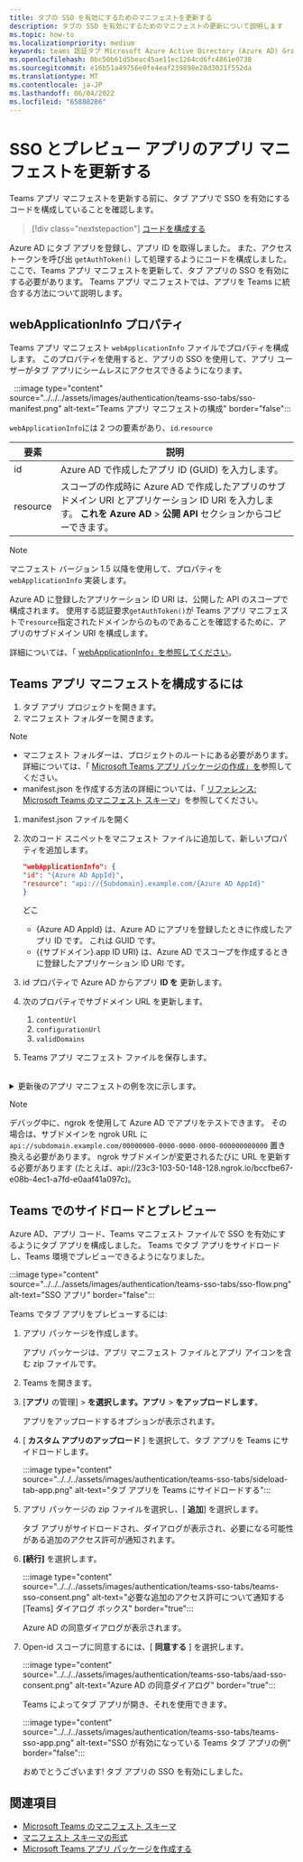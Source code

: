 ```yaml
---
title: タブの SSO を有効にするためのマニフェストを更新する
description: タブの SSO を有効にするためのマニフェストの更新について説明します
ms.topic: how-to
ms.localizationpriority: medium
keywords: teams 認証タブ Microsoft Azure Active Directory (Azure AD) Graph API
ms.openlocfilehash: 0bc50b61d5beac45ae11ec1264cd6fc4861e0738
ms.sourcegitcommit: e16b51a49756e0fe4eaf239898e28d3021f552da
ms.translationtype: MT
ms.contentlocale: ja-JP
ms.lasthandoff: 06/04/2022
ms.locfileid: "65888286"
---
```

# <a name="update-app-manifest-for-sso-and-preview-app"></a>SSO とプレビュー アプリのアプリ マニフェストを更新する

Teams アプリ マニフェストを更新する前に、タブ アプリで SSO を有効にするコードを構成していることを確認します。

> [!div class="nextstepaction"]
> [コードを構成する](tab-sso-code.md)

Azure AD にタブ アプリを登録し、アプリ ID を取得しました。 また、アクセス トークンを呼び出 `getAuthToken()` して処理するようにコードを構成しました。 ここで、Teams アプリ マニフェストを更新して、タブ アプリの SSO を有効にする必要があります。 Teams アプリ マニフェストでは、アプリを Teams に統合する方法について説明します。

## <a name="webapplicationinfo-property"></a>webApplicationInfo プロパティ

Teams アプリ マニフェスト `webApplicationInfo` ファイルでプロパティを構成します。 このプロパティを使用すると、アプリの SSO を使用して、アプリ ユーザーがタブ アプリにシームレスにアクセスできるようになります。

&nbsp;&nbsp;:::image type="content" source="../../../assets/images/authentication/teams-sso-tabs/sso-manifest.png" alt-text="Teams アプリ マニフェストの構成" border="false":::

`webApplicationInfo`には 2 つの要素があり、`id`.`resource`

| 要素 | 説明 |
| --- | --- |
| id | Azure AD で作成したアプリ ID (GUID) を入力します。 |
| resource | スコープの作成時に Azure AD で作成したアプリのサブドメイン URI とアプリケーション ID URI を入力します。 **これを Azure AD** > **公開 API** セクションからコピーできます。 |

> [!NOTE]
> マニフェスト バージョン 1.5 以降を使用して、プロパティを `webApplicationInfo` 実装します。

Azure AD に登録したアプリケーション ID URI は、公開した API のスコープで構成されます。 使用する認証要求`getAuthToken()`が Teams アプリ マニフェストで`resource`指定されたドメインからのものであることを確認するために、アプリのサブドメイン URI を構成します。

詳細については、「 [webApplicationInfo」を参照してください](../../../resources/schema/manifest-schema.md#webapplicationinfo)。

## <a name="to-configure-teams-app-manifest"></a>Teams アプリ マニフェストを構成するには

1. タブ アプリ プロジェクトを開きます。
2. マニフェスト フォルダーを開きます。

  > [!NOTE]
  >
  > - マニフェスト フォルダーは、プロジェクトのルートにある必要があります。 詳細については、「 [Microsoft Teams アプリ パッケージの作成」を](../../../concepts/build-and-test/apps-package.md)参照してください。
  > - manifest.json を作成する方法の詳細については、「 [リファレンス: Microsoft Teams のマニフェスト スキーマ](../../../resources/schema/manifest-schema.md)」を参照してください。

1. manifest.json ファイルを開く
1. 次のコード スニペットをマニフェスト ファイルに追加して、新しいプロパティを追加します。

    ```json
    "webApplicationInfo": {
    "id": "{Azure AD AppId}",
    "resource": "api://{Subdomain}.example.com/{Azure AD AppId}"
    }
    ```

    どこ
    - {Azure AD AppId} は、Azure AD にアプリを登録したときに作成したアプリ ID です。 これは GUID です。
    - {{サブドメイン}.app ID URI} は、Azure AD でスコープを作成するときに登録したアプリケーション ID URI です。

4. id プロパティで Azure AD からアプリ **ID を** 更新します。
5. 次のプロパティでサブドメイン URL を更新します。
   1. `contentUrl`
   2. `configurationUrl`
   3. `validDomains`
6. Teams アプリ マニフェスト ファイルを保存します。

<br>
<details>
<summary>更新後のアプリ マニフェストの例を次に示します。</summary>

```json
{
  "$schema": "https://developer.microsoft.com/json-schemas/teams/v1.11/MicrosoftTeams.schema.json",
  "manifestVersion": "1.11",
  "version": "1.0.0",
  "id": "bccfbe67-e08b-4ec1-a7fd-e0aaf41a097c",
  "packageName": "com.contoso.teamsauthsso",
  "developer": {
    "name": "Microsoft",
    "websiteUrl": "https://www.microsoft.com",
    "privacyUrl": "https://www.microsoft.com/privacy",
    "termsOfUseUrl": "https://www.microsoft.com/termsofuse"
  },
  "name": {
    "short": "Teams Auth SSO",
    "full": "Teams Auth SSO"
  },
  "description": {
    "short": "Teams Auth SSO app",
    "full": "The Teams Auth SSO app"
  },
  "icons": {
    "outline": "outline.png",
    "color": "color.png"
  },
  "accentColor": "#60A18E",
  "staticTabs": [
    {
      "entityId": "auth",
      "name": "Auth",
      "contentUrl": "https://contoso.com/Home/Index",
      "scopes": [ "personal" ]
    }
  ],
  "configurableTabs": [
    {
      "configurationUrl": "https://contoso.com/Home/Configure",
      "canUpdateConfiguration": true,
      "scopes": [
        "team"
      ]
    }
  ],
  "permissions": [ "identity", "messageTeamMembers" ],
  "validDomains": [
    "contoso.com"
  ],
  "webApplicationInfo": {
    "id": "bccfbe67-e08b-4ec1-a7fd-e0aaf41a097c",
    "resource": "api://contoso.com/bccfbe67-e08b-4ec1-a7fd-e0aaf41a097c"
  }
}
```

</details>

> [!NOTE]
> デバッグ中に、ngrok を使用して Azure AD でアプリをテストできます。 その場合は、サブドメインを ngrok URL に `api://subdomain.example.com/00000000-0000-0000-0000-000000000000` 置き換える必要があります。 ngrok サブドメインが変更されるたびに URL を更新する必要があります (たとえば、api://23c3-103-50-148-128.ngrok.io/bccfbe67-e08b-4ec1-a7fd-e0aaf41a097c)。

## <a name="sideload-and-preview-in-teams"></a>Teams でのサイドロードとプレビュー

Azure AD、アプリ コード、Teams マニフェスト ファイルで SSO を有効にするようにタブ アプリを構成しました。 Teams でタブ アプリをサイドロードし、Teams 環境でプレビューできるようになりました。

:::image type="content" source="../../../assets/images/authentication/teams-sso-tabs/sso-flow.png" alt-text="SSO アプリ" border="false":::

Teams でタブ アプリをプレビューするには:

1. アプリ パッケージを作成します。

   アプリ パッケージは、アプリ マニフェスト ファイルとアプリ アイコンを含む zip ファイルです。

1. Teams を開きます。

1. [**アプリ** の管理]  > **を選択します。アプリ** > **をアップロードします**。

    アプリをアップロードするオプションが表示されます。

1. [ **カスタム アプリのアップロード** ] を選択して、タブ アプリを Teams にサイドロードします。

    :::image type="content" source="../../../assets/images/authentication/teams-sso-tabs/sideload-tab-app.png" alt-text="タブ アプリを Teams にサイドロードする":::

1. アプリ パッケージの zip ファイルを選択し、[ **追加**] を選択します。

    タブ アプリがサイドロードされ、ダイアログが表示され、必要になる可能性がある追加のアクセス許可が通知されます。

1. **[続行]** を選択します。

    :::image type="content" source="../../../assets/images/authentication/teams-sso-tabs/teams-sso-consent.png" alt-text="必要な追加のアクセス許可について通知する [Teams] ダイアログ ボックス" border="true":::

    Azure AD の同意ダイアログが表示されます。

1. Open-id スコープに同意するには、[ **同意する** ] を選択します。

    :::image type="content" source="../../../assets/images/authentication/teams-sso-tabs/aad-sso-consent.png" alt-text="Azure AD の同意ダイアログ" border="true":::

    Teams によってタブ アプリが開き、それを使用できます。

    :::image type="content" source="../../../assets/images/authentication/teams-sso-tabs/teams-sso-app.png" alt-text="SSO が有効になっている Teams タブ アプリの例" border="false":::

    おめでとうございます! タブ アプリの SSO を有効にしました。

## <a name="see-also"></a>関連項目

- [Microsoft Teams のマニフェスト スキーマ](../../../resources/schema/manifest-schema.md)
- [マニフェスト スキーマの形式](https://developer.microsoft.com/json-schemas/teams/v1.12/MicrosoftTeams.schema.json)
- [Microsoft Teams アプリ パッケージを作成する](../../../concepts/build-and-test/apps-package.md)
